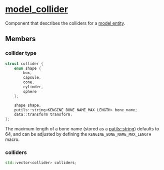 # [model_collider](model_collider.hpp)

Component that describes the colliders for a [model entity](../../model_instance/data/model.md).

## Members

### collider type

```cpp
struct collider {
    enum shape {
        box,
        capsule,
        cone,
        cylinder,
        sphere
    };

    shape shape;
    putils::string<KENGINE_BONE_NAME_MAX_LENGTH> bone_name;
    data::transform transform;
};
```

The maximum length of a bone name (stored as a [putils::string](https://github.com/phisko/putils/blob/master/string.hpp)) defaults to 64, and can be adjusted by defining the `KENGINE_BONE_NAME_MAX_LENGTH` macro.

### colliders

```cpp
std::vector<collider> colliders;
```